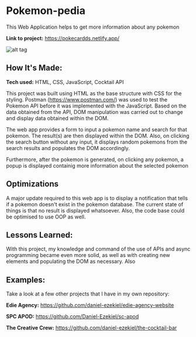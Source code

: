 # Pokemon-pedia
This Web Application helps to get more information about any pokemon

**Link to project:** https://pokecardds.netlify.app/

![alt tag](img/gif1.gif)

## How It's Made:

**Tech used:** HTML, CSS, JavaScript, Cocktail API

This project was built using HTML as the base structure with CSS for the styling. Postman (https://www.postman.com/) was used to test the Pokemon API before it was implemented with the JavaScript. Based on the data obtained from the API, DOM manipulation was carried out to change and display data obtained within the DOM.

The web app provides a form to input a pokemon name and search for that pokemon. The result(s) are then displayed within the DOM. Also, on clicking the search button without any input, it displays random pokemons from the search results and populates the DOM accordingly.

Furthermore, after the pokemon is generated, on clicking any pokemon, a popup is displayed containig more information about the selected pokemon


## Optimizations

A major update required to this web app is to display a notification that tells if a pokemon doesn't exist in the pokemon database. The current state of things is that no result is displayed whatsoever. Also, the code base could be optimised to use OOP as well.

## Lessons Learned:

With this project, my knowledge and command of the use of APIs and async programming became even more solid, as well as with creating new elements and populating the DOM as necessary. Also

## Examples:
Take a look at a few other projects that I have in my own repository:

**Edie Agency:** https://github.com/daniel-ezekiel/edie-agency-website

**SPC APOD:** https://github.com/Daniel-Ezekiel/sc-apod

**The Creative Crew:** https://github.com/daniel-ezekiel/the-cocktail-bar